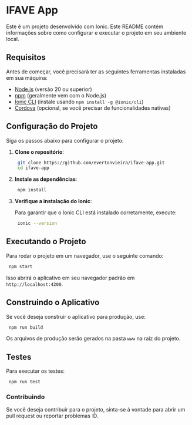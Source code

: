 # IFAVE App

Este é um projeto desenvolvido com Ionic. Este README contém informações sobre como configurar e executar o projeto em seu ambiente local.

## Requisitos

Antes de começar, você precisará ter as seguintes ferramentas instaladas em sua máquina:

- [Node.js](https://nodejs.org/) (versão 20 ou superior)
- [npm](https://www.npmjs.com/) (geralmente vem com o Node.js)
- [Ionic CLI](https://ionicframework.com/docs/cli) (instale usando `npm install -g @ionic/cli`)
- [Cordova](https://cordova.apache.org/) (opcional, se você precisar de funcionalidades nativas)

## Configuração do Projeto

Siga os passos abaixo para configurar o projeto:

1. **Clone o repositório**:
   ```bash
    git clone https://github.com/evertonvieira/ifave-app.git
    cd ifave-app
   ```

2. **Instale as dependências**:

   ```bash
    npm install
   ```

3. **Verifique a instalação do Ionic**:

    Para garantir que o Ionic CLI está instalado corretamente, execute:

   ```bash
    ionic --version
   ```


## Executando o Projeto

Para rodar o projeto em um navegador, use o seguinte comando:

   ```bash
    npm start
   ```

Isso abrirá o aplicativo em seu navegador padrão em `http://localhost:4200`.


## Construindo o Aplicativo

Se você deseja construir o aplicativo para produção, use:

   ```bash
    npm run build
   ```

Os arquivos de produção serão gerados na pasta `www` na raiz do projeto.


## Testes
Para executar os testes:

   ```bash
    npm run test
   ```

### Contribuindo
Se você deseja contribuir para o projeto, sinta-se à vontade para abrir um pull request ou reportar problemas :D.